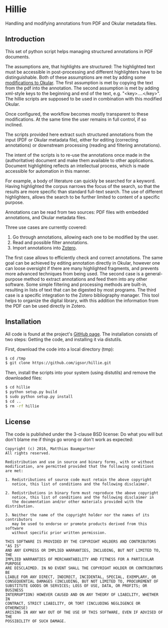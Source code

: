 
Hillie
======

Handling and modifying annotations from PDF and Okular metadata files.


Introduction
------------

This set of python script helps managing structured annotations in PDF documents.

The assumptions are, that highlights are structured:
The highlighted text must be accessible in post-processing and different highlighters have to be distinguishable.
Both of these assumptions are met by adding some [modifications to Okular](https://github.com/igsor/okular).
The first assumption is met by copying the text from the pdf into the annotation.
The second assumption is met by adding xml-style keys to the beginning and end of the text, e.g. "&lt;key&gt;....&lt;/key&gt;".
The hillie scripts are supposed to be used in combination with this modified Okular.

Once configured, the workflow becomes mostly transparent to these modifications.
At the same time the user remains in full control, if so inclined.

The scripts provided here extract such structured annotations from the input (PDF or Okular metadata file), either for editing (correcting annotations) or downstream processing (reading and filtering annotations).

The intent of the scripts is to re-use the annotations once made in the (authoritative) document and make them available to other applications.
Document highlighting reflects an intellectual process, which is made accessible for automation in this manner.

For example, a body of literature can quickly be searched for a keyword.
Having highlighted the corpus narrows the focus of the search, so that the results are more specific than standard full-text search.
The use of different highlighters, allows the search to be further limited to content of a specific purpose.

Annotations can be read from two sources: PDF files with embedded annotations, and Okular metadata files.

Three use cases are currently covered:

1. Go through annotations, allowing each one to be modified by the user.
2. Read and possible filter annotations.
3. Import annotations into [Zotero](https://www.zotero.org/).

The first case allows to efficiently check and correct annotations.
The same goal can be achieved by editing annotation directly in Okular, however one can loose oversight if there are many highlighted fragments, and prevents more advanced techniques from being used.
The second case is a general-purpose method to extract annotations and feed them into any other software.
Some simple filtering and processing methods are built-in, resulting in lists of text that can be digested by most programs.
The third case is a specific integration to the Zotero bibliography manager.
This tool helps to organize the digital library, with this addition the information from the PDF can be used directly in Zotero.


Installation
------------

All code is found at the project's [GitHub page](https://github.com/igsor/hillie).
The installation consists of two steps: Getting the code, and installing it via distutils.

First, download the code into a local directory (tmp):

```bash
$ cd /tmp
$ git clone https://github.com/igsor/hillie.git
```

Then, install the scripts into your system (using distutils) and remove the downloaded files:

```bash
$ cd hillie
$ python setup.py build
$ sudo python setup.py install
$ cd ..
$ rm -rf hillie
```


License
-------

The code is published under the 3-clause BSD license: Do what you will but don't blame me if things go wrong or don't work as expected:

```
Copyright (c) 2016, Matthias Baumgartner
All rights reserved.

Redistribution and use in source and binary forms, with or without
modification, are permitted provided that the following conditions
are met:

1. Redistributions of source code must retain the above copyright
   notice, this list of conditions and the following disclaimer.

2. Redistributions in binary form must reproduce the above copyright
   notice, this list of conditions and the following disclaimer in
   the documentation and/or other materials provided with the distribution.

3. Neither the name of the copyright holder nor the names of its contributors
   may be used to endorse or promote products derived from this software
   without specific prior written permission.

THIS SOFTWARE IS PROVIDED BY THE COPYRIGHT HOLDERS AND CONTRIBUTORS "AS IS"
AND ANY EXPRESS OR IMPLIED WARRANTIES, INCLUDING, BUT NOT LIMITED TO, THE
IMPLIED WARRANTIES OF MERCHANTABILITY AND FITNESS FOR A PARTICULAR PURPOSE
ARE DISCLAIMED. IN NO EVENT SHALL THE COPYRIGHT HOLDER OR CONTRIBUTORS BE
LIABLE FOR ANY DIRECT, INDIRECT, INCIDENTAL, SPECIAL, EXEMPLARY, OR
CONSEQUENTIAL DAMAGES (INCLUDING, BUT NOT LIMITED TO, PROCUREMENT OF
SUBSTITUTE GOODS OR SERVICES; LOSS OF USE, DATA, OR PROFITS; OR BUSINESS
INTERRUPTION) HOWEVER CAUSED AND ON ANY THEORY OF LIABILITY, WHETHER IN
CONTRACT, STRICT LIABILITY, OR TORT (INCLUDING NEGLIGENCE OR OTHERWISE)
ARISING IN ANY WAY OUT OF THE USE OF THIS SOFTWARE, EVEN IF ADVISED OF THE
POSSIBILITY OF SUCH DAMAGE.
```
